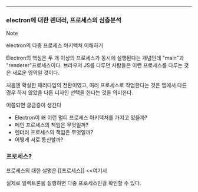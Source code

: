 
---

### electron에 대한 렌더러, 프로세스의 심층분석

> [!NOTE]
> electron의 다중 프로세스 아키텍쳐 이해하기

Electron의 핵심은 두 개 이상의 프로세스가 동시에 실행된다는 개념인데 "main"과 "renderer"프로세스이다.
브라우저 JS를 다루던 사람들은 이런 프로세스를 다루는 것은 새로운 영역일 것이다. 

처음엔 확실한 패러다임의 전환이였고, 여러 프로세스로 작업한다는 것은 앱에서 다른 경우 하지 않았을 다른 디자인 선택을 한다는 것을 의미한다.

이쯤되면 궁금증이 생긴다

- Electron이 왜 이런 멀티 프로세스 아키텍쳐를 가지고 있을까?
- 메인 프로세스의 책임은 무엇일까?
- 렌더러 프로세스의 책임은 무엇일까?
- 어떻게 서로 통신할까?

### 프로세스?

프로세스의 대한 설명은 [[프로세스]] <<여기서

실제로 일렉트론을 실행하면 다중 프로세스인걸 확인할 수 있다. 